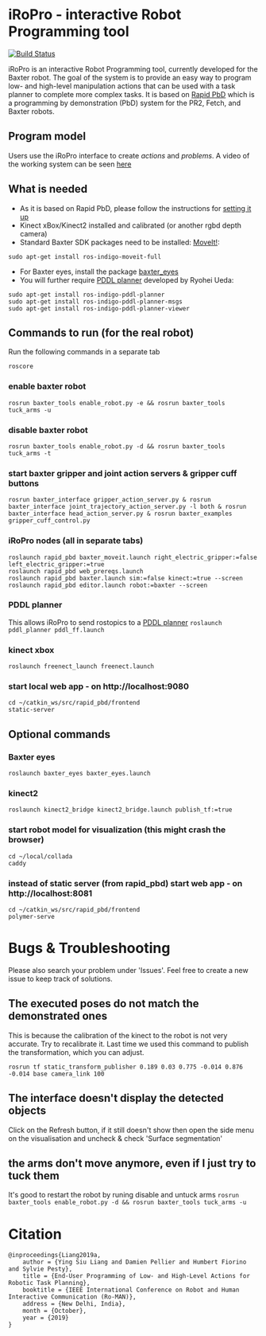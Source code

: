 # iRoPro - interactive Robot Programming tool
[![Build Status](http://build.ros.org/buildStatus/icon?job=Ibin_uT64__rapid_pbd__ubuntu_trusty_amd64__binary)](http://build.ros.org/job/Ibin_uT64__rapid_pbd__ubuntu_trusty_amd64__binary/)

iRoPro is an interactive Robot Programming tool, currently developed for the Baxter robot.
The goal of the system is to provide an easy way to program low- and high-level manipulation actions that can be used with a task planner to complete more complex tasks.
It is based on [Rapid PbD](https://github.com/jstnhuang/rapid_pbd/) which is a programming by demonstration (PbD) system for the PR2, Fetch, and Baxter robots.

## Program model
Users use the iRoPro interface to create *actions* and *problems*.
A video of the working system can be seen [here](https://youtu.be/NgaTPG8dZwg)

## What is needed
- As it is based on Rapid PbD, please follow the instructions for [setting it up](https://github.com/jstnhuang/rapid_pbd/wiki/Rapid-PbD-development-setup)
- Kinect xBox/Kinect2 installed and calibrated (or another rgbd depth camera)
- Standard Baxter SDK packages need to be installed: [MoveIt!](http://sdk.rethinkrobotics.com/wiki/MoveIt_Tutorial):
```
sudo apt-get install ros-indigo-moveit-full
```
- For Baxter eyes, install the package [baxter_eyes](https://github.com/Anne-Gaisne/baxter_eyes)
- You will further require [PDDL planner](http://docs.ros.org/indigo/api/pddl_planner/html/) developed by Ryohei Ueda:
```
sudo apt-get install ros-indigo-pddl-planner
sudo apt-get install ros-indigo-pddl-planner-msgs
sudo apt-get install ros-indigo-pddl-planner-viewer
```

## Commands to run (for the real robot)
Run the following commands in a separate tab
```
roscore
```

### enable baxter robot
`rosrun baxter_tools enable_robot.py -e && rosrun baxter_tools tuck_arms -u`

### disable baxter robot
`rosrun baxter_tools enable_robot.py -d && rosrun baxter_tools tuck_arms -t`

### start baxter gripper and joint action servers & gripper cuff buttons
`rosrun baxter_interface gripper_action_server.py & rosrun baxter_interface joint_trajectory_action_server.py -l both & rosrun baxter_interface head_action_server.py & rosrun baxter_examples gripper_cuff_control.py` 

### iRoPro nodes (all in separate tabs)
```
roslaunch rapid_pbd baxter_moveit.launch right_electric_gripper:=false left_electric_gripper:=true
roslaunch rapid_pbd web_prereqs.launch
roslaunch rapid_pbd baxter.launch sim:=false kinect:=true --screen
roslaunch rapid_pbd editor.launch robot:=baxter --screen
```

### PDDL planner
This allows iRoPro to send rostopics to a [PDDL planner](http://docs.ros.org/indigo/api/pddl_planner/)
`roslaunch pddl_planner pddl_ff.launch`

### kinect xbox 
`roslaunch freenect_launch freenect.launch`

### start local web app - on http://localhost:9080
```
cd ~/catkin_ws/src/rapid_pbd/frontend
static-server
```

## Optional commands
### Baxter eyes
`roslaunch baxter_eyes baxter_eyes.launch`

### kinect2
`roslaunch kinect2_bridge kinect2_bridge.launch publish_tf:=true`

### start robot model for visualization (this might crash the browser)
```
cd ~/local/collada
caddy
```

### instead of static server (from rapid_pbd) start web app - on http://localhost:8081
```
cd ~/catkin_ws/src/rapid_pbd/frontend
polymer-serve
```

# Bugs & Troubleshooting
Please also search your problem under 'Issues'. Feel free to create a new issue to keep track of solutions.

## The executed poses do not match the demonstrated ones
This is because the calibration of the kinect to the robot is not very accurate. Try to recalibrate it.
Last time we used this command to publish the transformation, which you can adjust.

`rosrun tf static_transform_publisher 0.189 0.03 0.775 -0.014 0.876 -0.014 base camera_link 100`

## The interface doesn't display the detected objects
Click on the Refresh button, if it still doesn't show then open the side menu on the visualisation and uncheck & check 'Surface segmentation'

## the arms don't move anymore, even if I just try to tuck them
It's good to restart the robot by runing disable and untuck arms
`rosrun baxter_tools enable_robot.py -d && rosrun baxter_tools tuck_arms -u`

# Citation
```
@inproceedings{Liang2019a,
	author = {Ying Siu Liang and Damien Pellier and Humbert Fiorino and Sylvie Pesty},
	title = {End-User Programming of Low- and High-Level Actions for Robotic Task Planning},
	booktitle = {IEEE International Conference on Robot and Human Interactive Communication (Ro-MAN)},
	address = {New Delhi, India},
	month = {October},
	year = {2019}
}
```

